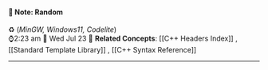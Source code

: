 #### 📝 Note: Random 
 ♻️ (*MinGW, Windows11, Codelite*)   
 ⌚2:23 am  📆 Wed Jul 23
 🔗 **Related Concepts**: [[C++ Headers Index]] , [[Standard Template Library]] , [[C++ Syntax Reference]]
___
